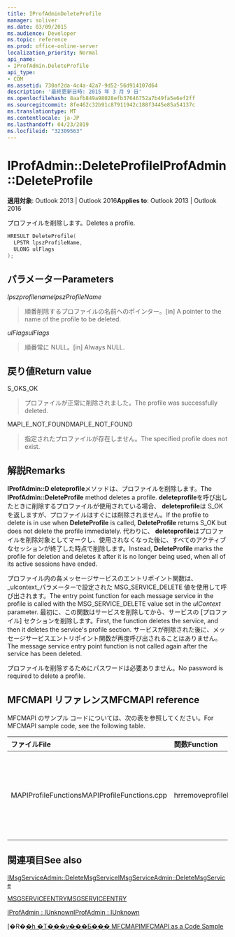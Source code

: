 ```yaml
---
title: IProfAdminDeleteProfile
manager: soliver
ms.date: 03/09/2015
ms.audience: Developer
ms.topic: reference
ms.prod: office-online-server
localization_priority: Normal
api_name:
- IProfAdmin.DeleteProfile
api_type:
- COM
ms.assetid: 730af2da-4c4a-42a7-9d52-56d914107d64
description: '最終更新日時: 2015 年 3 月 9 日'
ms.openlocfilehash: 8aafb849a98028efb37646752a7b49fa5e6ef2ff
ms.sourcegitcommit: 8fe462c32b91c87911942c188f3445e85a54137c
ms.translationtype: MT
ms.contentlocale: ja-JP
ms.lasthandoff: 04/23/2019
ms.locfileid: "32309563"
---
```

# <a name="iprofadmindeleteprofile"></a><span data-ttu-id="329e1-103">IProfAdmin::DeleteProfile</span><span class="sxs-lookup"><span data-stu-id="329e1-103">IProfAdmin::DeleteProfile</span></span>

  
  
<span data-ttu-id="329e1-104">**適用対象**: Outlook 2013 | Outlook 2016</span><span class="sxs-lookup"><span data-stu-id="329e1-104">**Applies to**: Outlook 2013 | Outlook 2016</span></span> 
  
<span data-ttu-id="329e1-105">プロファイルを削除します。</span><span class="sxs-lookup"><span data-stu-id="329e1-105">Deletes a profile.</span></span>
  
```cpp
HRESULT DeleteProfile(
  LPSTR lpszProfileName,
  ULONG ulFlags
);
```

## <a name="parameters"></a><span data-ttu-id="329e1-106">パラメーター</span><span class="sxs-lookup"><span data-stu-id="329e1-106">Parameters</span></span>

 <span data-ttu-id="329e1-107">_lpszprofilename_</span><span class="sxs-lookup"><span data-stu-id="329e1-107">_lpszProfileName_</span></span>
  
> <span data-ttu-id="329e1-108">順番削除するプロファイルの名前へのポインター。</span><span class="sxs-lookup"><span data-stu-id="329e1-108">[in] A pointer to the name of the profile to be deleted.</span></span>
    
 <span data-ttu-id="329e1-109">_ulFlags_</span><span class="sxs-lookup"><span data-stu-id="329e1-109">_ulFlags_</span></span>
  
> <span data-ttu-id="329e1-110">順番常に NULL。</span><span class="sxs-lookup"><span data-stu-id="329e1-110">[in] Always NULL.</span></span> 
    
## <a name="return-value"></a><span data-ttu-id="329e1-111">戻り値</span><span class="sxs-lookup"><span data-stu-id="329e1-111">Return value</span></span>

<span data-ttu-id="329e1-112">S_OK</span><span class="sxs-lookup"><span data-stu-id="329e1-112">S_OK</span></span> 
  
> <span data-ttu-id="329e1-113">プロファイルが正常に削除されました。</span><span class="sxs-lookup"><span data-stu-id="329e1-113">The profile was successfully deleted.</span></span>
    
<span data-ttu-id="329e1-114">MAPI_E_NOT_FOUND</span><span class="sxs-lookup"><span data-stu-id="329e1-114">MAPI_E_NOT_FOUND</span></span> 
  
> <span data-ttu-id="329e1-115">指定されたプロファイルが存在しません。</span><span class="sxs-lookup"><span data-stu-id="329e1-115">The specified profile does not exist.</span></span>
    
## <a name="remarks"></a><span data-ttu-id="329e1-116">解説</span><span class="sxs-lookup"><span data-stu-id="329e1-116">Remarks</span></span>

<span data-ttu-id="329e1-117">**IProfAdmin::D eleteprofile**メソッドは、プロファイルを削除します。</span><span class="sxs-lookup"><span data-stu-id="329e1-117">The **IProfAdmin::DeleteProfile** method deletes a profile.</span></span> <span data-ttu-id="329e1-118">**deleteprofile**を呼び出したときに削除するプロファイルが使用されている場合、 **deleteprofile**は S_OK を返しますが、プロファイルはすぐには削除されません。</span><span class="sxs-lookup"><span data-stu-id="329e1-118">If the profile to delete is in use when **DeleteProfile** is called, **DeleteProfile** returns S_OK but does not delete the profile immediately.</span></span> <span data-ttu-id="329e1-119">代わりに、 **deleteprofile**はプロファイルを削除対象としてマークし、使用されなくなった後に、すべてのアクティブなセッションが終了した時点で削除します。</span><span class="sxs-lookup"><span data-stu-id="329e1-119">Instead, **DeleteProfile** marks the profile for deletion and deletes it after it is no longer being used, when all of its active sessions have ended.</span></span> 
  
<span data-ttu-id="329e1-120">プロファイル内の各メッセージサービスのエントリポイント関数は、 _ulcontext_パラメーターで設定された MSG_SERVICE_DELETE 値を使用して呼び出されます。</span><span class="sxs-lookup"><span data-stu-id="329e1-120">The entry point function for each message service in the profile is called with the MSG_SERVICE_DELETE value set in the  _ulContext_ parameter.</span></span> <span data-ttu-id="329e1-121">最初に、この関数はサービスを削除してから、サービスの [プロファイル] セクションを削除します。</span><span class="sxs-lookup"><span data-stu-id="329e1-121">First, the function deletes the service, and then it deletes the service's profile section.</span></span> <span data-ttu-id="329e1-122">サービスが削除された後に、メッセージサービスエントリポイント関数が再度呼び出されることはありません。</span><span class="sxs-lookup"><span data-stu-id="329e1-122">The message service entry point function is not called again after the service has been deleted.</span></span> 
  
<span data-ttu-id="329e1-123">プロファイルを削除するためにパスワードは必要ありません。</span><span class="sxs-lookup"><span data-stu-id="329e1-123">No password is required to delete a profile.</span></span>
  
## <a name="mfcmapi-reference"></a><span data-ttu-id="329e1-124">MFCMAPI リファレンス</span><span class="sxs-lookup"><span data-stu-id="329e1-124">MFCMAPI reference</span></span>

<span data-ttu-id="329e1-125">MFCMAPI のサンプル コードについては、次の表を参照してください。</span><span class="sxs-lookup"><span data-stu-id="329e1-125">For MFCMAPI sample code, see the following table.</span></span>
  
|<span data-ttu-id="329e1-126">**ファイル**</span><span class="sxs-lookup"><span data-stu-id="329e1-126">**File**</span></span>|<span data-ttu-id="329e1-127">**関数**</span><span class="sxs-lookup"><span data-stu-id="329e1-127">**Function**</span></span>|<span data-ttu-id="329e1-128">**コメント**</span><span class="sxs-lookup"><span data-stu-id="329e1-128">**Comment**</span></span>|
|:-----|:-----|:-----|
|<span data-ttu-id="329e1-129">MAPIProfileFunctions</span><span class="sxs-lookup"><span data-stu-id="329e1-129">MAPIProfileFunctions.cpp</span></span>  <br/> |<span data-ttu-id="329e1-130">hrremoveprofile</span><span class="sxs-lookup"><span data-stu-id="329e1-130">HrRemoveProfile</span></span>  <br/> |<span data-ttu-id="329e1-131">mfcmapi は、 **IProfAdmin::D eleteprofile**メソッドを使用して、選択されているプロファイルを削除します。</span><span class="sxs-lookup"><span data-stu-id="329e1-131">MFCMAPI uses the **IProfAdmin::DeleteProfile** method to delete the selected profile.</span></span>  <br/> |
   
## <a name="see-also"></a><span data-ttu-id="329e1-132">関連項目</span><span class="sxs-lookup"><span data-stu-id="329e1-132">See also</span></span>



[<span data-ttu-id="329e1-133">IMsgServiceAdmin::DeleteMsgService</span><span class="sxs-lookup"><span data-stu-id="329e1-133">IMsgServiceAdmin::DeleteMsgService</span></span>](imsgserviceadmin-deletemsgservice.md)
  
[<span data-ttu-id="329e1-134">MSGSERVICEENTRY</span><span class="sxs-lookup"><span data-stu-id="329e1-134">MSGSERVICEENTRY</span></span>](msgserviceentry.md)
  
[<span data-ttu-id="329e1-135">IProfAdmin : IUnknown</span><span class="sxs-lookup"><span data-stu-id="329e1-135">IProfAdmin : IUnknown</span></span>](iprofadminiunknown.md)


<span data-ttu-id="329e1-136">[�R�[�h �T���v���Ƃ��� MFCMAPI](mfcmapi-as-a-code-sample.md)</span><span class="sxs-lookup"><span data-stu-id="329e1-136">[MFCMAPI as a Code Sample](mfcmapi-as-a-code-sample.md)</span></span>

